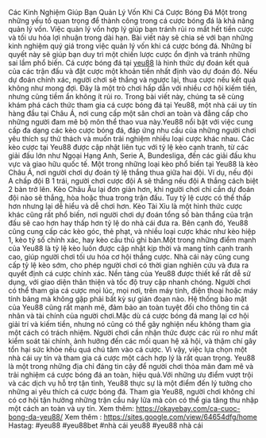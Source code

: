 Các Kinh Nghiệm Giúp Bạn Quản Lý Vốn Khi Cá Cược Bóng Đá
Một trong những yếu tố quan trọng để thành công trong cá cược bóng đá là khả năng quản lý vốn. Việc quản lý vốn hợp lý giúp bạn tránh rủi ro mất hết tiền cược và tối ưu hóa lợi nhuận trong dài hạn. Bài viết này sẽ chia sẻ với bạn những kinh nghiệm quý giá trong việc quản lý vốn khi cá cược bóng đá. Những bí quyết này sẽ giúp bạn duy trì một chiến lược cược ổn định và tránh những sai lầm phổ biến.
Cá cược bóng đá tại [yeu88](https://okayebay.com/) là hình thức dự đoán kết quả của các trận đấu và đặt cược một khoản tiền nhất định vào dự đoán đó. Nếu dự đoán chính xác, người chơi sẽ thắng và ngược lại, thua cược nếu kết quả không như mong đợi. Đây là một trò chơi hấp dẫn với nhiều cơ hội kiếm tiền, nhưng cũng tiềm ẩn không ít rủi ro. Trong bài viết này, chúng ta sẽ cùng khám phá cách thức tham gia cá cược bóng đá tại Yeu88, một nhà cái uy tín hàng đầu tại Châu Á, nơi cung cấp một sân chơi an toàn và đẳng cấp cho những người đam mê bộ môn thể thao vua này.Yeu88 nổi bật với việc cung cấp đa dạng các kèo cược bóng đá, đáp ứng nhu cầu của những người chơi yêu thích sự thử thách và muốn trải nghiệm nhiều loại cược khác nhau. Các kèo cược tại Yeu88 được cập nhật liên tục với tỷ lệ kèo cạnh tranh, từ các giải đấu lớn như Ngoại Hạng Anh, Serie A, Bundesliga, đến các giải đấu khu vực và giao hữu quốc tế. Một trong những loại kèo phổ biến tại Yeu88 là kèo Châu Á, nơi người chơi dự đoán tỷ lệ thắng thua giữa hai đội. Ví dụ, nếu đội A chấp đội B 1 trái, người chơi cược đội A sẽ thắng nếu đội A thắng cách biệt 2 bàn trở lên. Kèo Châu Âu lại đơn giản hơn, khi người chơi chỉ cần dự đoán đội nào sẽ thắng, hòa hoặc thua trong trận đấu. Tuy tỷ lệ cược có thể thấp hơn nhưng lại dễ hiểu và dễ chơi hơn. Kèo Tài Xỉu là một hình thức cược khác cũng rất phổ biến, nơi người chơi dự đoán tổng số bàn thắng của trận đấu sẽ cao hơn hay thấp hơn tỷ lệ do nhà cái đưa ra. Bên cạnh đó, Yeu88 cũng cung cấp các kèo góc, thẻ phạt, và nhiều loại cược khác như kèo hiệp 1, kèo tỷ số chính xác, hay kèo cầu thủ ghi bàn.Một trong những điểm mạnh của Yeu88 là tỷ lệ kèo luôn được cập nhật kịp thời và mang tính cạnh tranh cao, giúp người chơi tối ưu hóa cơ hội thắng cược. Nhà cái này cũng cung cấp tỷ lệ kèo sớm, cho phép người chơi có thời gian nghiên cứu và đưa ra quyết định cá cược chính xác. Nền tảng của Yeu88 được thiết kế rất dễ sử dụng, với giao diện thân thiện và tốc độ truy cập nhanh chóng. Người chơi có thể tham gia cá cược mọi lúc, mọi nơi, trên máy tính, điện thoại hoặc máy tính bảng mà không gặp phải bất kỳ sự gián đoạn nào. Hệ thống bảo mật của Yeu88 cũng rất mạnh mẽ, đảm bảo an toàn tuyệt đối cho thông tin cá nhân và tài chính của người chơi.Mặc dù cá cược bóng đá mang lại cơ hội giải trí và kiếm tiền, nhưng nó cũng có thể gây nghiện nếu không tham gia một cách có trách nhiệm. Người chơi cần nhận thức được các rủi ro như mất kiểm soát tài chính, ảnh hưởng đến các mối quan hệ xã hội, và thậm chí gây tổn hại sức khỏe nếu quá chú tâm vào cá cược. Vì vậy, việc lựa chọn một nhà cái uy tín và tham gia cá cược một cách hợp lý là rất quan trọng. Yeu88 là một trong những địa chỉ đáng tin cậy để người chơi thỏa mãn đam mê và trải nghiệm cá cược bóng đá an toàn, hiệu quả.Với những ưu điểm vượt trội và các dịch vụ hỗ trợ tận tình, Yeu88 thực sự là một điểm đến lý tưởng cho những ai yêu thích cá cược bóng đá. Tham gia Yeu88, người chơi không chỉ có cơ hội tận hưởng những trận cầu nảy lửa mà còn có thể gia tăng thu nhập một cách an toàn và uy tín.
Xem thêm: https://okayebay.com/ca-cuoc-bong-da-yeu88/
Xem thêm : https://sites.google.com/view/64654dfg/home
Hastag: #yeu88 #yeu88bet #nhà cái yeu88 #yeu88 nhà cái
